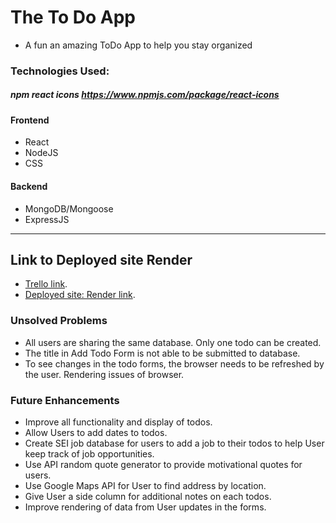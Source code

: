 # The To Do App
- A fun an amazing ToDo App to help you stay organized

### Technologies Used:
<!-- A list of all technologies, libraries, APIs, etc. used in the project. -->
##### npm react icons https://www.npmjs.com/package/react-icons 

#### Frontend
- React
- NodeJS
- CSS

#### Backend
- MongoDB/Mongoose
- ExpressJS


---
<!-- link to deployed site -->
## Link to Deployed site Render
- [Trello link](https://trello.com/invite/b/yIEsRzJS/ATTI8fedbdebbb64d492a184551558f50da0746CE95E/my-trello-board).
- [Deployed site: Render link]( ).
<!-- wireframe -->
<!-- ERD -->
###

### Unsolved Problems
- All users are sharing the same database. Only one todo can be created.
- The title in Add Todo Form is not able to be submitted to database. 
- To see changes in the todo forms, the browser needs to be refreshed by the user. Rendering issues of browser.


### Future Enhancements
- Improve all functionality and display of todos.
- Allow Users to add dates to todos.
- Create SEI job database for users to add a job to their todos to help User keep track of job opportunities.
- Use API random quote generator to provide motivational quotes for users.
- Use Google Maps API for User to find address by location.
- Give User a side column for additional notes on each todos.
- Improve rendering of data from User updates in the forms.
